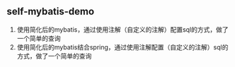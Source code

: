 ## self-mybatis-demo
1. 使用简化后的mybatis，通过使用注解（自定义的注解）配置sql的方式，做了一个简单的查询
2. 使用简化后的mybatis结合spring，通过使用注解配置（自定义的注解）sql的方式，做了一个简单的查询
